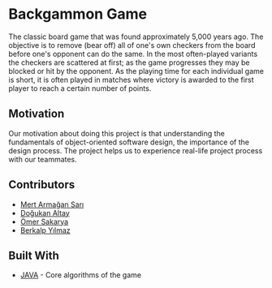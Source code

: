 # Backgammon Game

The classic board game that was found approximately 5,000 years ago. The objective is to remove (bear off) all of one's own checkers from the board before one's opponent can do the same. In the most often-played variants the checkers are scattered at first; as the game progresses they may be blocked or hit by the opponent. As the playing time for each individual game is short, it is often played in matches where victory is awarded to the first player to reach a certain number of points.

## Motivation

Our motivation about doing this project is that understanding the fundamentals of object-oriented software design, the importance of the design process. The project helps us to experience real-life project process with our teammates.

## Contributors

* [Mert Armağan Sarı](https://github.com/mertarmagan)
* [Doğukan Altay](https://github.com/DogukanAltay)
* [Ömer Sakarya](https://github.com/ay0)
* [Berkalp Yılmaz](https://github.com/Mini0n92)


## Built With

* [JAVA](https://www.java.com/) - Core algorithms of the game
